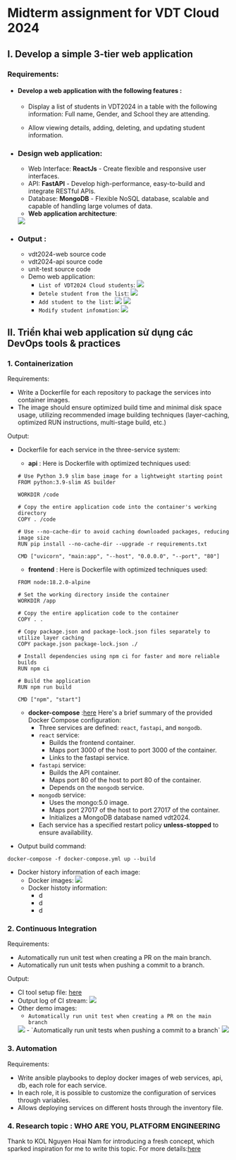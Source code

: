# Midterm assignment for VDT Cloud 2024

## I. Develop a simple 3-tier web application

### Requirements:

-   #### Develop a web application with the following features :
    -   Display a list of students in VDT2024 in a table with the following information: Full name, Gender, and School they are attending.

    - Allow viewing details, adding, deleting, and updating student information.

- ### Design web application:
    - Web Interface: **ReactJs** - Create flexible and responsive user interfaces.
    - API: **FastAPI** - Develop high-performance, easy-to-build and integrate RESTful APIs.
    - Database: **MongoDB** - Flexible NoSQL database, scalable and capable of handling large volumes of data.
    - **Web application architecture**:
    <img src= images/3tier-architecture.png>

- ### Output :
    - vdt2024-web source code
    - vdt2024-api source code
    - unit-test source code
    - Demo web application:
        - `List of VDT2024 Cloud students`:
            <img src= images/list-students.png>
        - `Detele student from the list`:
            <img src= images/delete-students.png>
        - `Add student to the list`:
             <img src= images/add-student.png>
             <img src= images/add-sucessfully.png>
        - `Modify student infomation`:
            <img src= images/modify-student.png>


## II. Triển khai web application sử dụng các DevOps tools & practices

### 1. Containerization

Requirements:

-   Write a Dockerfile for each repository to package the services into container images.
-   The image should ensure optimized build time and minimal disk space usage, utilizing recommended image building techniques (layer-caching, optimized RUN instructions, multi-stage build, etc.)

Output:

-   Dockerfile for each service in the three-service system:
    -   **api** : Here is Dockerfile with optimized techniques used:
      ```
      # Use Python 3.9 slim base image for a lightweight starting point
      FROM python:3.9-slim AS builder

      WORKDIR /code

      # Copy the entire application code into the container's working directory
      COPY . /code

      # Use --no-cache-dir to avoid caching downloaded packages, reducing image size
      RUN pip install --no-cache-dir --upgrade -r requirements.txt

      CMD ["uvicorn", "main:app", "--host", "0.0.0.0", "--port", "80"]
      ```
    -   **frontend** : Here is Dockerfile with optimized techniques used:
      ```
      FROM node:18.2.0-alpine

      # Set the working directory inside the container
      WORKDIR /app

      # Copy the entire application code to the container
      COPY . .

      # Copy package.json and package-lock.json files separately to utilize layer caching
      COPY package.json package-lock.json ./

      # Install dependencies using npm ci for faster and more reliable builds
      RUN npm ci

      # Build the application
      RUN npm run build

      CMD ["npm", "start"]
      ```
    -   **docker-compose** :[here](https://github.com/jasmine150720/vdt2024/blob/main/docker-compose.yml)
    Here's a brief summary of the provided Docker Compose configuration:
        - Three services are defined: `react`, `fastapi`, and `mongodb`.
        - `react` service:
          - Builds the frontend container.
          - Maps port 3000 of the host to port 3000 of the container.
          - Links to the fastapi service.          
        - `fastapi` service:
          - Builds the API container.
          - Maps port 80 of the host to port 80 of the container.
          - Depends on the `mongodb` service.
        - `mongodb` service:
          - Uses the mongo:5.0 image.
          - Maps port 27017 of the host to port 27017 of the container.
          - Initializes a MongoDB database named vdt2024.
        - Each service has a specified restart policy **unless-stopped** to ensure availability.
          
-   Output build command:
  ```
  docker-compose -f docker-compose.yml up --build
  ```  
-   Docker history information of each image:
    - Docker images:
      <img src= images/docker-images.png>
    - Docker histoty information:
      - d
      - d
      - d

### 2. Continuous Integration

Requirements:

-   Automatically run unit test when creating a PR on the main branch.
-   Automatically run unit tests when pushing a commit to a branch.

Output:
-   CI tool setup file: [here](https://github.com/jasmine150720/vdt2024/blob/main/.github/workflows/ci.yml)
-   Output log of CI stream:
    <img src= images/log-ci.png>
-   Other demo images:
    - `Automatically run unit test when creating a PR on the main branch`
     <img src= images/ci-2.png>
    - `Automatically run unit tests when pushing a commit to a branch`
     <img src= images/ci-1.png>

### 3. Automation
Requirements:
- Write ansible playbooks to deploy docker images of web services, api, db, each role for each service.
- In each role, it is possible to customize the configuration of services through variables.
- Allows deploying services on different hosts through the inventory file.

### 4. Research topic : WHO ARE YOU, PLATFORM ENGINEERING
Thank to KOL Nguyen Hoai Nam for introducing a fresh concept, which sparked inspiration for me to write this topic. For more details:[here]() 
